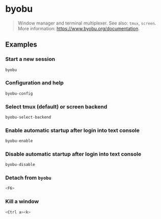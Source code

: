 # byobu

> Window manager and terminal multiplexer. See also: `tmux`, `screen`. More information: <https://www.byobu.org/documentation>.

## Examples

### Start a new session

```bash
byobu
```

### Configuration and help

```bash
byobu-config
```

### Select tmux (default) or screen backend

```bash
byobu-select-backend
```

### Enable automatic startup after login into text console

```bash
byobu-enable
```

### Disable automatic startup after login into text console

```bash
byobu-disable
```

### Detach from `byobu`

```bash
<F6>
```

### Kill a window

```bash
<Ctrl a><k>
```
